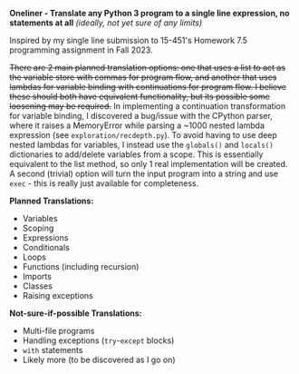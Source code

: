 **Oneliner - Translate any Python 3 program to a single line expression, no statements at all**
*(ideally, not yet sure of any limits)*

Inspired by my single line submission to 15-451's Homework 7.5 programming assignment in Fall 2023.

~~There are 2 main planned translation options: one that uses a list to act as the variable store with commas for program flow, and another that uses lambdas for variable binding with continuations for program flow. I believe these should both have equivalent functionality, but its possible some loosening may be required.~~ In implementing a continuation transformation for variable binding, I discovered a bug/issue with the CPython parser, where it raises a MemoryError while parsing a ~1000 nested lambda expression (see `exploration/recdepth.py`). To avoid having to use deep nested lambdas for variables, I instead use the `globals()` and `locals()` dictionaries to add/delete variables from a scope. This is essentially equivalent to the list method, so only 1 real implementation will be created. A second (trivial) option will turn the input program into a string and use `exec` - this is really just available for completeness.

**Planned Translations:**
- Variables
- Scoping
- Expressions
- Conditionals
- Loops
- Functions (including recursion)
- Imports
- Classes
- Raising exceptions

**Not-sure-if-possible Translations:**
- Multi-file programs
- Handling exceptions (`try`-`except` blocks)
- `with` statements
- Likely more (to be discovered as I go on)